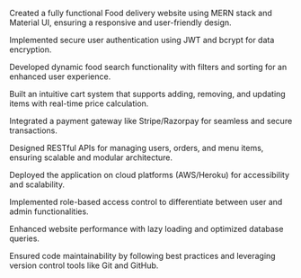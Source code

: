 Created a fully functional Food delivery website using MERN stack and Material UI, ensuring a responsive and user-friendly design.

Implemented secure user authentication using JWT and bcrypt for data encryption.

Developed dynamic food search functionality with filters and sorting for an enhanced user experience.

Built an intuitive cart system that supports adding, removing, and updating items with real-time price calculation.

Integrated a payment gateway like Stripe/Razorpay for seamless and secure transactions.

Designed RESTful APIs for managing users, orders, and menu items, ensuring scalable and modular architecture.

Deployed the application on cloud platforms (AWS/Heroku) for accessibility and scalability.

Implemented role-based access control to differentiate between user and admin functionalities.

Enhanced website performance with lazy loading and optimized database queries.

Ensured code maintainability by following best practices and leveraging version control tools like Git and GitHub.
